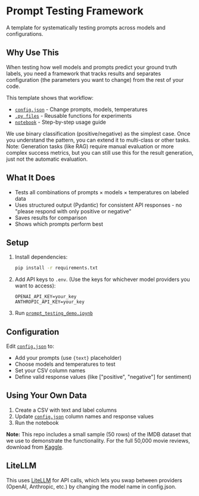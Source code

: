 # Prompt Testing Framework

A template for systematically testing prompts across models and configurations.

## Why Use This

When testing how well models and prompts predict your ground truth labels, you need a framework that tracks results and separates configuration (the parameters you want to change) from the rest of your code.

This template shows that workflow:
- [`config.json`](config.json) - Change prompts, models, temperatures
- [`.py files`](prompt_runner.py) - Reusable functions for experiments  
- [`notebook`](prompt_testing_demo.ipynb) - Step-by-step usage guide

We use binary classification (positive/negative) as the simplest case. Once you understand the pattern, you can extend it to multi-class or other tasks. Note: Generation tasks (like RAG) require manual evaluation or more complex success metrics, but you can still use this for the result generation, just not the automatic evaluation.

## What It Does

- Tests all combinations of prompts × models × temperatures on labeled data
- Uses structured output (Pydantic) for consistent API responses - no "please respond with only positive or negative"
- Saves results for comparison
- Shows which prompts perform best

## Setup

1. Install dependencies:
   ```bash
   pip install -r requirements.txt
   ```

2. Add API keys to `.env`. (Use the keys for whichever model providers you want to access):
   ```
   OPENAI_API_KEY=your_key
   ANTHROPIC_API_KEY=your_key
   ```

3. Run [`prompt_testing_demo.ipynb`](prompt_testing_demo.ipynb)

## Configuration

Edit [`config.json`](config.json) to:
- Add your prompts (use `{text}` placeholder)
- Choose models and temperatures to test
- Set your CSV column names
- Define valid response values (like ["positive", "negative"] for sentiment)

## Using Your Own Data

1. Create a CSV with text and label columns
2. Update [`config.json`](config.json) column names and response values
3. Run the notebook

**Note:** This repo includes a small sample (50 rows) of the IMDB dataset that we use to demonstrate the functionality. For the full 50,000 movie reviews, download from [Kaggle](https://www.kaggle.com/datasets/lakshmi25npathi/imdb-dataset-of-50k-movie-reviews).

## LiteLLM

This uses [LiteLLM](https://docs.litellm.ai/docs/completion/structured_outputs) for API calls, which lets you swap between providers (OpenAI, Anthropic, etc.) by changing the model name in config.json.